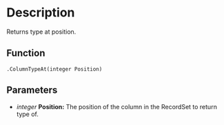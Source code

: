 # Description

Returns type at position.

## Function

```squirrel
.ColumnTypeAt(integer Position)
```

## Parameters
* *integer* **Position:** The position of the column in the RecordSet to return type of.